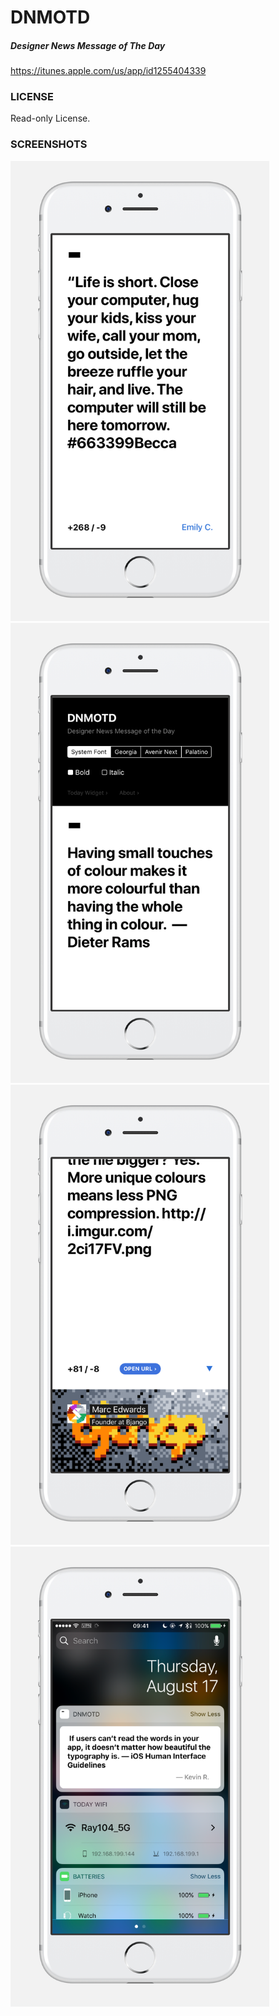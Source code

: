 # DNMOTD
##### Designer News Message of The Day

https://itunes.apple.com/us/app/id1255404339

### LICENSE
Read-only License.

### SCREENSHOTS
<img width="414px" src=".screens/1.png">
<img width="414px" src=".screens/2.png">
<img width="414px" src=".screens/3.png">
<img width="414px" src=".screens/4.png">
